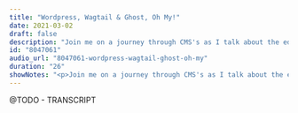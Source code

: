 ```yaml
---
title: "Wordpress, Wagtail & Ghost, Oh My!"
date: 2021-03-02
draft: false
description: "Join me on a journey through CMS's as I talk about the educational experience of building my husband's blog, Shut Up a Second."
id: "8047061"
audio_url: "8047061-wordpress-wagtail-ghost-oh-my"
duration: "26"
showNotes: "<p>Join me on a journey through CMS's as I talk about the educational experience of building my husband's blog, <a href=\"https://shutupasecond.com\">Shut Up a Second</a>. Also, a quick update on the progress of the She Builds With Code website and learning to never assume my code is correct. <br><br><b>Links Mentioned</b><br><a href=\"https://elleon003.github.io/SheBuildsWithCode2021/ \">She Builds With Code Website in Development</a> (make sure you view it on your phone!)<br><a href=\"https://sizzy.co/\">Sizzy</a><br><a href=\"https://ngrok.com/\">Ngrok</a><br><a href=\"https://www.npmjs.com/package/live-server/v/0.8.0\">Live-Server</a> <br><a href=\"https://css-tricks.com/snippets/css/using-font-face/\">@font-face</a> <br><a href=\"https://shutupasecond.com/\">Shut Up a Second<br></a><a href=\"https://blog.hubspot.com/blog/tabid/6307/bid/7969/what-is-a-cms-and-why-should-you-care.aspx\">CMS </a><br><a href=\"https://wordpress.org/\">WordPress</a><br><a href=\"https://skillcrush.com/\">Skillcrush</a><br><a href=\"https://microweber.com/\">Microweber</a><br><a href=\"https://www.wix.com/\">Wix</a><br><a href=\"https://www.squarespace.com/\">Squarespace</a><br><a href=\"https://wagtail.io/\">Wagtail</a><br><a href=\"https://stackoverflow.com/\">Stack Overflow<br></a><a href=\"https://ghost.org/\">Ghost</a><br><a href=\"https://www.postgresql.org/\">Postgresql</a><br><a href=\"https://www.mysql.com/\">MySQL</a><br><a href=\"https://www.w3schools.com/js/js_json_intro.asp\">JSON File Format </a><br><a href=\"https://blog.stephsmith.io/history-of-excel/\">Excel </a>(My First Programming love!)</p>"
---
```


@TODO - TRANSCRIPT